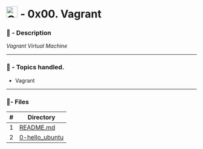 
# <img  src="https://upload.wikimedia.org/wikipedia/commons/8/87/Vagrant.png"  alt="Git"  width="30"  height="30"> - 0x00. Vagrant

### 📖 - Description

_Vagrant Virtual Machine_

---

### 📝 - Topics handled.
* Vagrant

---

### :memo:- Files

#|Directory
---|---
1|[README.md](./README.md)
2|[0-hello_ubuntu](./0-hello_ubuntu)
